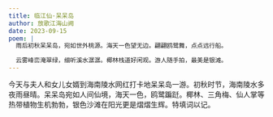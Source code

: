 ```yaml
---
title: 临江仙·呆呆岛
author: 放歌江海山阙
date: 2023-09-15
poem: |
  雨后初秋呆呆岛，宛如世外桃源。海天一色望无边。翩翩鸥鹭舞，点点远行船。

  云雾峰峦淹翠绿，细听溪水潺潺。椰林栈道好闲观。游人随手拍，最美是银滩。
---
```


今天与夫人和女儿女婿到海南陵水网红打卡地呆呆岛一游。初秋时节，海南陵水多夜雨昼晴。呆呆岛宛如人间仙境，海天一色，鸥鹭蹁跹。椰林、三角梅、仙人掌等热带植物生机勃勃，银色沙滩在阳光更是熠熠生辉。特填词以记。

